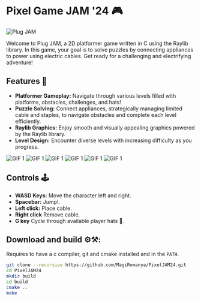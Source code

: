 # Pixel Game JAM '24  🎮
![Plug JAM](https://github.com/MagiRomanya/PixelJAM24/blob/23d3dd95b00a605a7fd3d2f31f375cef758f19e7/assets/demo/game-title.png)

Welcome to Plug JAM, a 2D platformer game written in C using the Raylib library. In this game, your goal is to solve puzzles by connecting appliances to power using electric cables. Get ready for a challenging and electrifying adventure!

## Features 🔌

- **Platformer Gameplay:** Navigate through various levels filled with platforms, obstacles, challenges, and hats!
- **Puzzle Solving:** Connect appliances, strategically managing limited cable and staples, to navigate obstacles and complete each level efficiently.
- **Raylib Graphics:** Enjoy smooth and visually appealing graphics powered by the Raylib library.
- **Level Design:** Encounter diverse levels with increasing difficulty as you progress.

![GIF 1](https://github.com/MagiRomanya/PixelJAM24/blob/23d3dd95b00a605a7fd3d2f31f375cef758f19e7/assets/demo/player-run.gif)
![GIF 1](https://github.com/MagiRomanya/PixelJAM24/blob/23d3dd95b00a605a7fd3d2f31f375cef758f19e7/assets/demo/blender-on-stage-1.gif)
![GIF 1](https://github.com/MagiRomanya/PixelJAM24/blob/23d3dd95b00a605a7fd3d2f31f375cef758f19e7/assets/demo/blender-on-stage-2.gif)
![GIF 1](https://github.com/MagiRomanya/PixelJAM24/blob/23d3dd95b00a605a7fd3d2f31f375cef758f19e7/assets/demo/television-on.gif)
![GIF 1](https://github.com/MagiRomanya/PixelJAM24/blob/23d3dd95b00a605a7fd3d2f31f375cef758f19e7/assets/demo/blender-on.gif)
![GIF 1](https://github.com/MagiRomanya/PixelJAM24/blob/23d3dd95b00a605a7fd3d2f31f375cef758f19e7/assets/demo/washing-machine-on.gif)

## Controls 🕹️

- **WASD Keys:** Move the character left and right.
- **Spacebar:** Jump!.
- **Left click:** Place cable.
- **Right click** Remove cable.
- **G key** Cycle through available player hats 🤠.

## Download and build ⚙️⚒️:
Requires to have a c compiler, git and cmake installed and in the `PATH`.
```sh
git clone --recursive https://github.com/MagiRomanya/PixelJAM24.git
cd PixelJAM24
mkdir build
cd build
cmake ..
make
```



